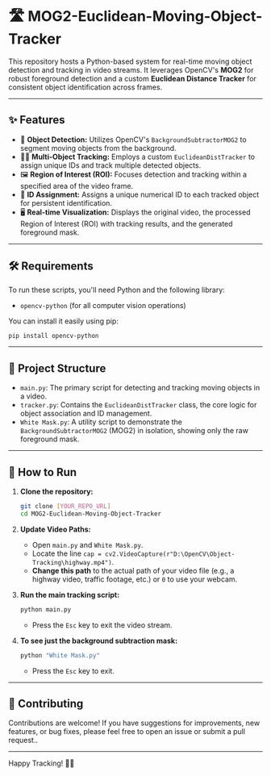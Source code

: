 # 🛣️ MOG2-Euclidean-Moving-Object-Tracker

This repository hosts a Python-based system for real-time moving object detection and tracking in video streams. It leverages OpenCV's **MOG2** for robust foreground detection and a custom **Euclidean Distance Tracker** for consistent object identification across frames.

---

## ✨ Features

-   🎯 **Object Detection:** Utilizes OpenCV's `BackgroundSubtractorMOG2` to segment moving objects from the background.
-   🚶‍♂️ **Multi-Object Tracking:** Employs a custom `EuclideanDistTracker` to assign unique IDs and track multiple detected objects.
-   🖼️ **Region of Interest (ROI):** Focuses detection and tracking within a specified area of the video frame.
-   🔢 **ID Assignment:** Assigns a unique numerical ID to each tracked object for persistent identification.
-   🖥️ **Real-time Visualization:** Displays the original video, the processed Region of Interest (ROI) with tracking results, and the generated foreground mask.

---

## 🛠️ Requirements

To run these scripts, you'll need Python and the following library:

-   `opencv-python` (for all computer vision operations)

You can install it easily using pip:

```bash
pip install opencv-python
```

---

## 📂 Project Structure

-   `main.py`: The primary script for detecting and tracking moving objects in a video.
-   `tracker.py`: Contains the `EuclideanDistTracker` class, the core logic for object association and ID management.
-   `White Mask.py`: A utility script to demonstrate the `BackgroundSubtractorMOG2` (MOG2) in isolation, showing only the raw foreground mask.

---

## 🚀 How to Run

1.  **Clone the repository:**
    ```bash
    git clone [YOUR_REPO_URL]
    cd MOG2-Euclidean-Moving-Object-Tracker
    ```

2.  **Update Video Paths:**
    * Open `main.py` and `White Mask.py`.
    * Locate the line `cap = cv2.VideoCapture(r"D:\OpenCV\Object-Tracking\highway.mp4")`.
    * **Change this path** to the actual path of your video file (e.g., a highway video, traffic footage, etc.) or `0` to use your webcam.

3.  **Run the main tracking script:**
    ```bash
    python main.py
    ```
    * Press the `Esc` key to exit the video stream.

4.  **To see just the background subtraction mask:**
    ```bash
    python "White Mask.py"
    ```
    * Press the `Esc` key to exit.

---

## 🤝 Contributing

Contributions are welcome! If you have suggestions for improvements, new features, or bug fixes, please feel free to open an issue or submit a pull request..

---

Happy Tracking! 🚗💨
